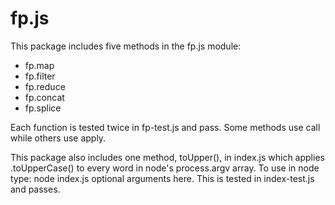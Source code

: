 # fp.js

This package includes five methods in the fp.js module:

- fp.map
- fp.filter
- fp.reduce
- fp.concat
- fp.splice

Each function is tested twice in fp-test.js and pass. Some methods use call while others use apply.

This package also includes one method, toUpper(), in index.js which applies .toUpperCase() to every word in node's process.argv array. To use in node type: node index.js optional arguments here. This is tested in index-test.js and passes.
